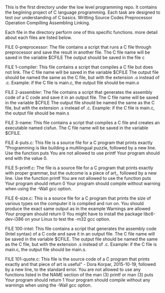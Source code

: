 This is the first directory under the low level programming repo. It contains the begiining project of C language programming. Each task are designed to test our understanding of C basics.
Writting Source Codes
Preprocessor Operation
Compilling 
Assembling 
Linking.

Each file in the directory perform one of this specific functions. more detail about each files are listed below.

FILE 0-preprocessor: 
The file contains a script that runs a C file through preprocessor and save the result in another file.
The C file name will be saved in the variable $CFILE
The output should be saved in the file c

FILE 1-compiler:
This file contains a script  that compiles a C file but does not link.
The C file name will be saved in the variable $CFILE
The output file should be named the same as the C file, but with the extension .o instead of .c.
Example: if the C file is main.c, the output file should be main.o

FILE 2-assembler:
The file contains a script that generates the assembly code of a C code and save it in an output file.
The C file name will be saved in the variable $CFILE
The output file should be named the same as the C file, but with the extension .s instead of .c.
Example: if the C file is main.c, the output file should be main.s

FILE 3-name:
This file contains a script that compiles a C file and creates an executable named cisfun.
The C file name will be saved in the variable $CFILE.

FILE 4-puts.c:
This file is a source file for a C program that prints exactly "Programming is like building a multilingual puzzle, followed by a new line.
Use the function puts
You are not allowed to use printf
Your program should end with the value 0.

FILE 5-printf.c:
The file is a source file for a C program that prints exactly with proper grammar, but the outcome is a piece of art,, followed by a new line.
Use the function printf
You are not allowed to use the function puts
Your program should return 0
Your program should compile without warning when using the -Wall gcc option.

FILE 6-size.c:
This is a source file for a C program that prints the size of various types on the computer it is compiled and run on.
You should produce the exact same output as in the example
Warnings are allowed
Your program should return 0
You might have to install the package libc6-dev-i386 on your Linux to test the -m32 gcc option.

FILE 100-intel:
This file contains a script that generates the assembly code (Intel syntax) of a C code and save it in an output file.
The C file name will be saved in the variable $CFILE.
The output file should be named the same as the C file, but with the extension .s instead of .c.
Example: if the C file is main.c, the output file should be main.s.

FILE 101-quote.c:
This file is the source code of a C program that prints exactly and that piece of art is useful" - Dora Korpar, 2015-10-19, followed by a new line, to the standard error.
You are not allowed to use any functions listed in the NAME section of the man (3) printf or man (3) puts
Your program should return 1
Your program should compile without any warnings when using the -Wall gcc option.
